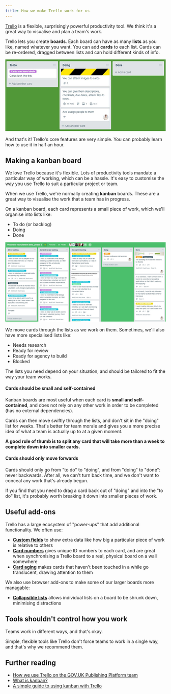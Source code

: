 ```yaml
---
title: How we make Trello work for us
---
```


[Trello](https://trello.com) is a flexible, surprisingly powerful productivity tool. We think it's a great way to visualise and plan a team's work.

Trello lets you create **boards**. Each board can have as many **lists** as you like, named whatever you want. You can add **cards** to each list. Cards can be re-ordered, dragged between lists and can hold different kinds of info.

![Trello cards and lists are very flexible](/uploads/trello-features.JPG)

And that's it! Trello's core features are very simple. You can probably learn how to use it in half an hour.

## Making a kanban board

We love Trello because it's flexible. Lots of productivity tools mandate a particular way of working, which can be a hassle. It's easy to customise the way you use Trello to suit a particular project or team.

When we use Trello, we're normally creating **kanban** boards. These are a great way to visualise the work that a team has in progress.

On a kanban board, each card represents a small piece of work, which we'll organise into lists like:

- To do (or backlog)
- Doing
- Done

![An example trello board with several lists](/uploads/trello-example-board.jpg)

We move cards through the lists as we work on them. Sometimes, we'll also have more specialised lists like:

- Needs research
- Ready for review
- Ready for agency to build
- Blocked

The lists you need depend on your situation, and should be tailored to fit the way your team works.

#### Cards should be small and self-contained

Kanban boards are most useful when each card is **small and self-contained**, and does not rely on any other work in order to be completed (has no external dependencies).

Cards can then move swiftly through the lists, and don't sit in the "doing" list for weeks. That's better for team morale and gives you a more precise idea of what a team is actually up to at a given moment.

**A good rule of thumb is to split any card that will take more than a week to complete down into smaller cards.**

#### Cards should only move forwards

Cards should only go from "to do" to "doing", and from "doing" to "done": never backwards. After all, we can't turn back time, and we don't want to conceal any work that's already begun.

If you find that you need to drag a card back out of "doing" and into the "to do" list, it's probably worth breaking it down into smaller pieces of work.


## Useful add-ons

Trello has a large ecosystem of "power-ups" that add additional functionality. We often use:

- **[Custom fields](https://trello.com/power-ups/56d5e249a98895a9797bebb9/custom-fields)** to show extra data like how big a particular piece of work is relative to others
- **[Card numbers](https://trello.com/power-ups/59c3d177178a761767b49278/card-numbers-by-reenhanced)** gives unique ID numbers to each card, and are great when synchronising a Trello board to a real, physical board on a wall somewhere
- **[Card aging](https://trello.com/power-ups/55a5d917446f517774210012/card-aging)** makes cards that haven't been touched in a while go translucent, drawing attention to them

We also use browser add-ons to make some of our larger boards more managable:

- **[Collapsible lists](https://chrome.google.com/webstore/detail/collapsible-trello-lists/kejemfjfgoaekplmemlkjljcfloiemho)** allows individual lists on a board to be shrunk down, minimising distractions

## Tools shouldn't control how you work

Teams work in different ways, and that's okay.

Simple, flexible tools like Trello don't force teams to work in a single way, and that's why we recommend them.

## Further reading

- [How we use Trello on the GOV.UK Publishing Platform team](https://insidegovuk.blog.gov.uk/2017/03/13/how-we-use-trello-on-the-gov-uk-publishing-platform-team/)
- [What is kanban?](https://www.atlassian.com/agile/kanban)
- [A simple guide to using kanban with Trello](https://blog.hubstaff.com/kanban-with-trello/)
